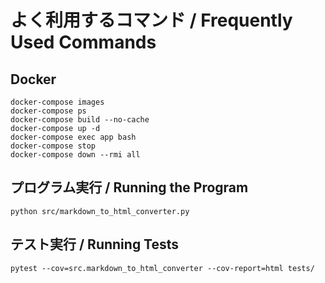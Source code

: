 # よく利用するコマンド / Frequently Used Commands

## Docker
```
docker-compose images
docker-compose ps
docker-compose build --no-cache
docker-compose up -d
docker-compose exec app bash
docker-compose stop
docker-compose down --rmi all
```

## プログラム実行 / Running the Program
```
python src/markdown_to_html_converter.py
```

## テスト実行 / Running Tests
```
pytest --cov=src.markdown_to_html_converter --cov-report=html tests/
```